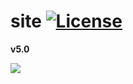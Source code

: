 site [![License](https://img.shields.io/github/license/creasty/site.svg)](./LICENSE)
====

**v5.0**

![](https://cloud.githubusercontent.com/assets/1695538/26031704/3988b036-38b8-11e7-8e75-d3fea360ae3b.png)
